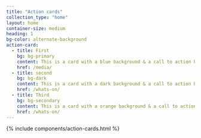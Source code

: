 ```yaml
---
title: "Action cards"
collection_type: "home"
layout: home
container-size: medium
heading: 1
bg-color: alternate-background
action-card:
  - title: First
    bg: bg-primary
    content: This is a card with a blue background & a call to action button.
    href: /media/
  - title: second
    bg: bg-dark
    content: This is a card with a dark background & a call to action button.
    href: /whats-on/
  - title: Third
    bg: bg-secondary
    content: This is a card with a orange background & a call to action button.
    href: /whats-on/
---
```


{% include components/action-cards.html %}
